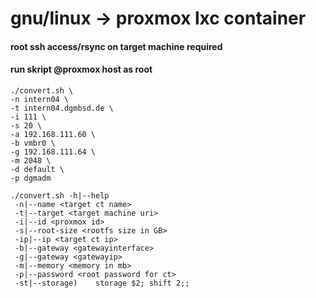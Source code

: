 # gnu/linux -> proxmox lxc container #

#### root ssh access/rsync on target machine required ##### 
#### run skript @proxmox host as root ##### 

```
./convert.sh \
-n intern04 \
-t intern04.dgmbsd.de \
-i 111 \
-s 20 \
-a 192.168.111.60 \
-b vmbr0 \
-g 192.168.111.64 \
-m 2048 \
-d default \
-p dgmadm

```

```
./convert.sh -h|--help
 -n|--name <target ct name>
 -t|--target <target machine uri>
 -i|--id <proxmox id>
 -s|--root-size <rootfs size in GB>
 -ip|--ip <target ct ip>
 -b|--gateway <gatewayinterface>
 -g|--gateway <gatewayip>
 -m|--memory <memory in mb>
 -p|--password <root password for ct>
 -st|--storage)    storage $2; shift 2;;


```

